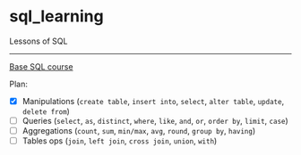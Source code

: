 # sql_learning
Lessons of SQL

***

[Base SQL course](https://www.codecademy.com/learn/learn-sql)

Plan:
* [x] Manipulations (`create table`, `insert into`, `select`, `alter table`, `update`, `delete from`)
* [ ] Queries (`select`, `as`, `distinct`, `where`, `like`, `and`, `or`, `order by`, `limit`, `case`)
* [ ] Aggregations (`count`, `sum`, `min/max`, `avg`, `round`, `group by`, `having`)
* [ ] Tables ops (`join`, `left join`, `cross join`, `union`, `with`)
